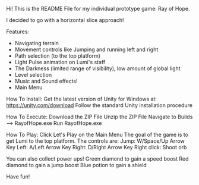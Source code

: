 Hi! This is the README File for my individual prototype game: Ray of Hope.

I decided to go with a horizontal slice approach!

Features:

- Navigating terrain
- Movement controls like Jumping and running left and right
- Path selection (to the top platform)
- Light Pulse animation on Lumi's staff
- The Darkness (limited range of visibility), low amount of global light
- Level selection
- Music and Sound effects!
- Main Menu

How To Install:
Get the latest version of Unity for Windows at: https://unity.com/download
Follow the standard Unity installation procedure

How To Execute:
Download the ZIP File
Unzip the ZIP File
Navigate to Builds --> RayofHope.exe
Run RayofHope.exe

How To Play:
Click Let's Play on the Main Menu
The goal of the game is to get Lumi to the top platform. 
The controls are:
Jump: W/Space/Up Arrow Key
Left: A/Left Arrow Key
Right: D/Right Arrow Key
Right click: Shoot orb

You can also collect power ups!
Green diamond to gain a speed boost
Red diamond to gain a jump boost
Blue potion to gain a shield

Have fun!
